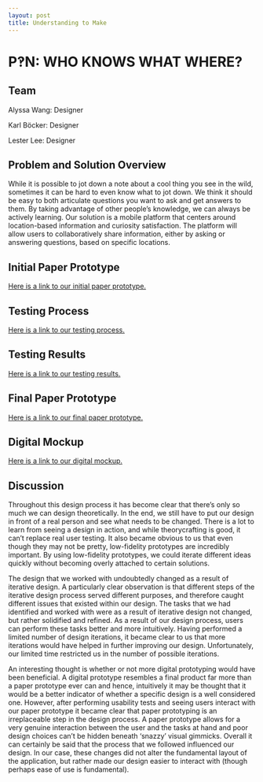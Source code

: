```yaml
---
layout: post
title: Understanding to Make
---
```

# P‽N: WHO KNOWS WHAT WHERE?
## Team
Alyssa Wang: Designer

Karl Böcker: Designer

Lester Lee: Designer

## Problem and Solution Overview
While it is possible to jot down a note about a cool thing you see in the wild, sometimes it can be hard to even know what to jot down. We think it should be easy to both articulate questions you want to ask and get answers to them. By taking advantage of other people’s knowledge, we can always be actively learning. Our solution is a mobile platform that centers around location-based information and curiosity satisfaction. The platform will allow users to collaboratively share information, either by asking or answering questions, based on specific locations.

## Initial Paper Prototype
[Here is a link to our initial paper prototype.]({{site.baseurl}}/2018/04/05/old_paper_prototype/)

## Testing Process
[Here is a link to our testing process.]({{site.baseurl}}/2018/04/16/usability_tests/#test-process)

## Testing Results
[Here is a link to our testing results.]({{site.baseurl}}/2018/04/16/usability_tests/#test-process)

## Final Paper Prototype
[Here is a link to our final paper prototype.]({{site.baseurl}}/2018/04/05/paper_prototype/)

## Digital Mockup
[Here is a link to our digital mockup.]({{site.baseurl}}/2018/04/19/digital_mockup/)

## Discussion
Throughout this design process it has become clear that there’s only so much we can design theoretically. In the end,  we still have to put our design in front of a real person and see what needs to be changed. There is a lot to learn  from seeing a design in action, and while theorycrafting is good, it can’t replace real user testing. It also became obvious to us that even though they may not be pretty, low-fidelity prototypes are incredibly important. By using low-fidelity prototypes, we could iterate different ideas quickly without becoming overly attached to certain solutions.

The design that we worked with undoubtedly changed as a result of iterative design. A particularly clear observation is that different steps of the iterative design process served different purposes, and therefore caught different issues that existed within our design. The tasks that we had identified and worked with were as a result of iterative design not changed, but rather solidified and refined. As a result of our design process, users can perform these tasks better and more intuitively. Having performed a limited number of design iterations, it became clear to us that more iterations would have helped in further improving our design. Unfortunately, our limited time restricted us in the  number of possible iterations.

An interesting thought is whether or not more digital prototyping would have been beneficial. A digital prototype resembles a final product far more than a paper prototype ever can and hence, intuitively it may be thought that it would be a better indicator of whether a specific design is a well considered one. However, after performing usability tests and seeing users interact with our paper prototype it became clear that paper prototyping is an irreplaceable  step in the design process. A paper prototype allows for a very genuine interaction between the user and the tasks at hand and poor design choices can’t be hidden beneath ‘snazzy’ visual gimmicks. Overall it can certainly be said that the process that we followed influenced our design. In our case, these changes did not alter the fundamental layout of the application, but rather made our design easier to interact with (though perhaps ease of use is fundamental).
